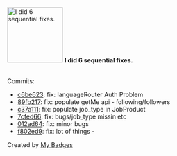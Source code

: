<img src="https://my-badges.github.io/my-badges/fix-6.png" alt="I did 6 sequential fixes." title="I did 6 sequential fixes." width="128">
<strong>I did 6 sequential fixes.</strong>
<br><br>

Commits:

- <a href="https://github.com/hi-ammad/f_my_terrace_backend/commit/c6be62313a17effab41699c4795e27ac93133911">c6be623</a>: fix: languageRouter Auth Problem
- <a href="https://github.com/hi-ammad/f_my_terrace_backend/commit/89fb217c5dc918075b32c285213fbff0771b7e02">89fb217</a>: fix: populate getMe api  - following/followers
- <a href="https://github.com/hi-ammad/f_my_terrace_backend/commit/c37a111e8ce161980e2632391ed0174d2bcfdc9a">c37a111</a>: fix: populate job_type in JobProduct
- <a href="https://github.com/hi-ammad/f_my_terrace_backend/commit/7cfed667bd223e7925c12453da120910abe6b13d">7cfed66</a>: fix: bugs/job_type missin etc
- <a href="https://github.com/hi-ammad/f_my_terrace_backend/commit/012ad6478ddac9d396c5d994d5bfd65ac1325a92">012ad64</a>: fix: minor bugs
- <a href="https://github.com/hi-ammad/f_my_terrace_backend/commit/f802ed9751c21951275399614ae144b789103655">f802ed9</a>: fix: lot of things -


Created by <a href="https://github.com/my-badges/my-badges">My Badges</a>